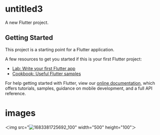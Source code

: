 # untitled3

A new Flutter project.

## Getting Started

This project is a starting point for a Flutter application.

A few resources to get you started if this is your first Flutter project:

- [Lab: Write your first Flutter app](https://flutter.dev/docs/get-started/codelab)
- [Cookbook: Useful Flutter samples](https://flutter.dev/docs/cookbook)

For help getting started with Flutter, view our
[online documentation](https://flutter.dev/docs), which offers tutorials,
samples, guidance on mobile development, and a full API reference.


# images

＜img src="![1683381725692_100](https://user-images.githubusercontent.com/111589262/236631405-deb99365-e87c-4f82-85f0-d2d3c426e4a6.PNG)" width="500" height="100"＞
